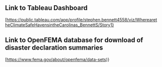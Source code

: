 ## Link to Tableau Dashboard 
[https://public.tableau.com/app/profile/stephen.bennett4558/viz/WherearetheClimateSafeHavensintheCarolinas_BennettS/Story1}
## Link to OpenFEMA database for download of disaster declaration summaries
[https://www.fema.gov/about/openfema/data-sets)}
